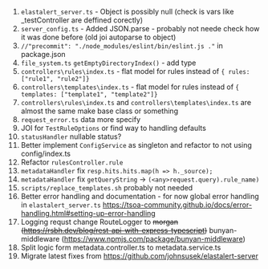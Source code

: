 1) `elastalert_server.ts` - Object is possibly null (check is vars like _testController are deffined corectly)
2) `server_config.ts` - Added JSON.parse - probably not neede check how it was done before (old joi autoparse to object)
3) `//"precommit": "./node_modules/eslint/bin/eslint.js ."` in package.json
4) `file_system.ts` `getEmptyDirectoryIndex()` - add type
5) `controllers\rules\index.ts` - flat model for rules instead of `{ rules: ["rule1", "rule2"]}`
6) `controllers\templates\index.ts` - flat model for rules instead of `{ templates: ["template1", "template2"]}`
7) `controllers\rules\index.ts` and `controllers\templates\index.ts` are almost the same make base class or something
8) `request_error.ts` data more specify
9) JOI for `TestRuleOptions` or find way to handling defaults
10) `statusHandler` nullable status?
11) Better implement `ConfigService` as singleton and refactor to not using config/index.ts
12) Refactor `rulesController.rule`
13) `metadataHandler` fix `resp.hits.hits.map(h => h._source);`
14) `metadataHandler` fix `getQueryString` -> `(<any>request.query).rule_name)`
15) `scripts/replace_templates.sh` probably not needed
16) Better error handling and documentation - for now global error handling in `elastalert_server.ts` https://tsoa-community.github.io/docs/error-handling.html#setting-up-error-handling
17) Logging requst change RouteLogger to ~~morgan (https://rsbh.dev/blog/rest-api-with-express-typescript)~~ bunyan-middleware (https://www.npmjs.com/package/bunyan-middleware)
18) Split logic form metadata.controller.ts to metadata.service.ts 
19) Migrate latest fixes from https://github.com/johnsusek/elastalert-server